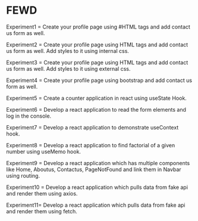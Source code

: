 # FEWD

Experiment1 = Create your profile page using #HTML tags and add contact us form as well.

Experiment2 = Create your profile page using HTML tags and add contact us form as well. Add styles to it using internal css.

Experiment3 = Create your profile page using HTML tags and add contact us form as well. Add styles to it using external css.

Experiment4 = Create your profile page using bootstrap and add contact us form as well. 

Experiment5 = Create a counter application in react using useState Hook.

Experiment6 = Develop a react application to read the form elements and log in the console.

Experiment7 = Develop a react application to demonstrate useContext hook.

Experiment8 = Develop a react application to find factorial of a given number using useMemo hook.

Experiment9 = Develop a react application which has multiple components like Home, Aboutus, Contactus, PageNotFound and link them in Navbar using routing.

Experiment10 = Develop a react application which pulls data from fake api and render them using axios.

Experiment11= Develop a react application which pulls data from fake api and render them using fetch.
